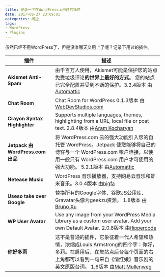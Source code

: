 ```yaml
---
title: 记录一下在WordPress上用过的插件
date: 2017-08-27 23:09:01
categories: 闲扯
tags: 
- WordPress
- Plugins
---
```


虽然已经不用WordPress了，但是没准哪天又用上了呢？记录下用过的插件。

<!--more-->

| 插件 | 描述 |
| --- | --- |
| **Akismet Anti-Spam** | 由千百万人使用，Akismet可能是保护您的站点免受垃圾评论**的世界上最好的方式**。 您的站点已完全配置并受到不断的保护。3.3.4版本 由[Automattic](http://automattic.com/wordpress-plugins/) |
| **Chat Room** | Chat Room for WordPress 0.1.3版本 由[WebDevStudios.com](http://webdevstudios.com/) |
| **Crayon Syntax Highlighter** | Supports multiple languages, themes, highlighting from a URL, local file or post text. 2.8.4版本 由[Aram Kocharyan](http://aramk.com/)|
| **Jetpack 由 WordPress.com 出品** |将 WordPress.com 云的强大功能引入您的自托管 WordPress。Jetpack 使您能够将自己的博客与一个 WordPress.com 帐户连接，以使用一般只有 WordPress.com 用户才可使用的强大功能。 5.2.1版本 由[Automattic](https://jetpack.com) |
| **Netease Music** | WordPress 音乐播放器，支持网易云音乐和虾米音乐。3.0.4版本 由[bigfa](https://fatesinger.com/) |
| **Useso take over Google** | 替换所有的Google字体、谷歌JS公用库、Gravatar头像为geekzu资源。 1.8版本 由[Bruno Xu](http://www.brunoxu.com/) |
| **WP User Avatar** | Use any image from your WordPress Media Library as a custom user avatar. Add your own Default Avatar. 2.0.8版本  由[flippercode](http://www.flippercode.com/)  |
| **你好多莉** | 这不是普通的插件，它象征着一代人希望和热情，浓缩成Louis Armstrong的四个字：你好，多莉。在启用后，在您站点后台每个页面的右上角都可以看到一句来自《俏红娘》音乐剧的英文原版台词。 1.6版本  由[Matt Mullenweg](http://ma.tt/) |